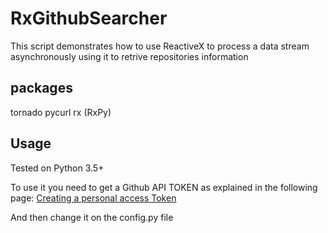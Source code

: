 # RxGithubSearcher
This script demonstrates how to use ReactiveX to process a data stream asynchronously using it to retrive repositories information

## packages
tornado
pycurl
rx (RxPy)

## Usage
Tested on Python 3.5+

To use it you need to get a Github API TOKEN as explained in the following page:
[Creating a personal access Token](https://help.github.com/articles/creating-a-personal-access-token-for-the-command-line)

And then change it on the config.py file




